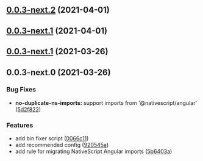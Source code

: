 ## [0.0.3-next.2](https://github.com/NativeScript/eslint/compare/v0.0.3-next.0...v0.0.3-next.2) (2021-04-01)

## [0.0.3-next.1](https://github.com/NativeScript/eslint/compare/v0.0.3-next.0...v0.0.3-next.1) (2021-04-01)

## [0.0.3-next.1](https://github.com/NativeScript/eslint/compare/v0.0.3-next.0...v0.0.3-next.1) (2021-03-26)

## 0.0.3-next.0 (2021-03-26)

### Bug Fixes

-   **no-duplicate-ns-imports:** support imports from '@nativescript/angular' ([5d2f822](https://github.com/NativeScript/eslint/commit/5d2f82212edf2e65dfccd364c7cdea75a579518f))

### Features

-   add bin fixer script ([0066c11](https://github.com/NativeScript/eslint/commit/0066c1137a11987f55f9d9f69c57c1a50c8dd9d3))
-   add recommended config ([920545a](https://github.com/NativeScript/eslint/commit/920545aeebb1a55850918166e00215d323c63ba7))
-   add rule for migrating NativeScript Angular imports ([5b6403a](https://github.com/NativeScript/eslint/commit/5b6403a0b997301cb178e41ac8caadb0c4bc51f4))
